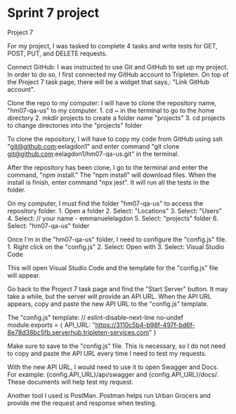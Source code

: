 # Sprint 7 project

Project 7

For my project, I was tasked to complete 4 tasks and write tests for GET, POST, PUT, and DELETE requests.  

Connect GitHub:
    I was instructed to use Git and GitHub to set up my project.  In order to do so, I first connected my GitHub account to Tripleten.  On top of the Project 7 task page, there will be a widget that says,: "Link GitHub account".  
    
Clone the repo to my computer:
    I will have to clone the repository name, "hm07-qa-us" to my computer.
        1. cd ~ in the terminal to go to the home directory
        2. mkdir projects to create a folder name "projects"
        3. cd projects to change directories into the "projects" folder

To clone the repository, I will have to copy my code from GitHub using ssh "git@github.com:eelagdon1" and enter command "git clone git@github.com:eelagdon1/hm07-qa-us.git" in the terminal.

After the repository has been clone, I go to the terminal and enter the command, "npm install."
The "npm install" will download files.
When the install is finish, enter command "npx jest".  It will run all the tests in the folder.

On my computer, I must find the folder "hm07-qa-us" to access the repository folder.
    1. Open a folder
    2. Select: "Locations"
    3. Select: "Users"
    4. Select: // your name - emmanuelelagdon
    5. Select: "projects" folder
    6. Select: "hm07-qa-us" folder

Once I'm in the "hm07-qa-us" folder, I need to configure the "config.js" file.
    1. Right click on the "config.js"
    2. Select: Open with
    3. Select: Visual Studio Code

This will open Visual Studio Code and the template for the "config.js" file will appear.

Go back to the Project 7 task page and find the "Start Server" button.  It may take a while, but the server will provide an API URL.
When the API URL appears, copy and paste the new API URL to the "config.js" template.

The "config.js" template:
// eslint-disable-next-line no-undef
module.exports = {
    API_URL: "https://3110c5b4-b98f-497f-bd6f-8e78d38bc5fb.serverhub.tripleten-services.com"
}

Make sure to save to the "config.js" file.  This is necessary, so I do not need to copy and paste the API URL every time I need to test my requests.

With the new API URL, I would need to use it to open Swagger and Docs.  For example: {config.API_URL}/api/swagger and {config.API_URL}/docs/.  These documents will help test my request.

Another tool I used is PostMan.  Postman helps run Urban Grocers and provide me the request and response when testing.